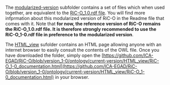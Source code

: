 

The [modularized-version](./modularized-version) subfolder contains a set of files which when used together, are equivalent to the [RiC-O_1.0.rdf file](https://github.com/ICA-EGAD/RiC-O/blob/version_1-0/ontology/current-version/RiC-O_1-0.rdf). You will find more infprmation about this modularized version of RiC-O in the Readme file that comes with it.
Note that **for now, the reference version of RiC-O remains the RiC-O_1.0.rdf file. It is therefore strongly recommended to use the RiC-O_1-0.rdf file in preference to the modularized version**.


The [HTML_view](https://github.com/ICA-EGAD/RiC-O/tree/version_1-0/ontology/current-version/HTML_view) sufolder contains an HTML page allowing anyone with an internet browser to easily consult the contents of the OWL file. Once you have downloaded the folder, simply open the [https://github.com/ICA-EGAD/RiC-O/blob/version_1-0/ontology/current-version/HTML_view/RiC-O_1-0_documentation.html](https://github.com/ICA-EGAD/RiC-O/blob/version_1-0/ontology/current-version/HTML_view/RiC-O_1-0_documentation.html) in your browser.

